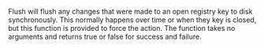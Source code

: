 Flush will flush any changes that were made to an open registry key to disk synchronously. This normally happens over time or when they key is closed, but this function is provided to force the action. The function takes no arguments and returns true or false for success and failure.